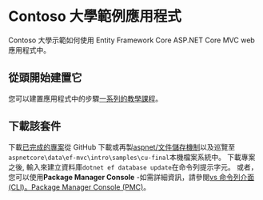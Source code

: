 # <a name="contoso-university-sample-app"></a>Contoso 大學範例應用程式

Contoso 大學示範如何使用 Entity Framework Core ASP.NET Core MVC web 應用程式中。

## <a name="build-it-from-scratch"></a>從頭開始建置它

您可以建置應用程式中的步驟[一系列的教學課程](https://docs.microsoft.com/aspnet/core/data/ef-mvc/intro)。

## <a name="download-it"></a>下載該套件

下載[已完成的專案](https://github.com/aspnet/Docs/tree/master/aspnetcore/data/ef-mvc/intro/samples/cu-final)從 GitHub 下載或再製[aspnet/文件儲存機制](https://github.com/aspnet/Docs)以及巡覽至`aspnetcore\data\ef-mvc\intro\samples\cu-final`本機檔案系統中。  下載專案之後, 輸入來建立資料庫`dotnet ef database update`在命令列提示字元。 或者，您可以使用**Package Manager Console** -如需詳細資訊，請參閱[vs 命令列介面 (CLI)。Package Manager Console (PMC)](https://docs.microsoft.com/aspnet/core/data/ef-mvc/migrations#command-line-interface-cli-vs-package-manager-console-pmc)。
